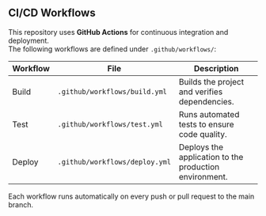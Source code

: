 ## CI/CD Workflows

This repository uses **GitHub Actions** for continuous integration and deployment.  
The following workflows are defined under `.github/workflows/`:

| Workflow | File | Description |
|-----------|------|-------------|
| Build | `.github/workflows/build.yml` | Builds the project and verifies dependencies. |
| Test | `.github/workflows/test.yml` | Runs automated tests to ensure code quality. |
| Deploy | `.github/workflows/deploy.yml` | Deploys the application to the production environment. |

Each workflow runs automatically on every push or pull request to the main branch.
